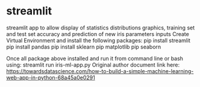 # streamlit
streamlit app to allow display of statistics distributions graphics, training set and test set accuracy and prediction of new iris parameters inputs 
Create Virtual Environment and install the following packages:
pip install streamlit
pip install pandas
pip install sklearn
pip matplotlib
pip seaborn

Once all package above installed and run it from command line or bash using: streamlit run iris-ml-app.py
Original author document link here: https://towardsdatascience.com/how-to-build-a-simple-machine-learning-web-app-in-python-68a45a0e0291
